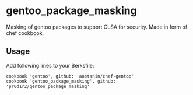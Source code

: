 # gentoo_package_masking

Masking of gentoo packages to support GLSA for security.
Made in form of chef cookbook.

## Usage

Add following lines to your Berksfile:

```
cookbook 'gentoo', github: 'aostanin/chef-gentoo'
cookbook 'gentoo_package_masking', github: 'pr0d1r2/gentoo_package_masking'
```
